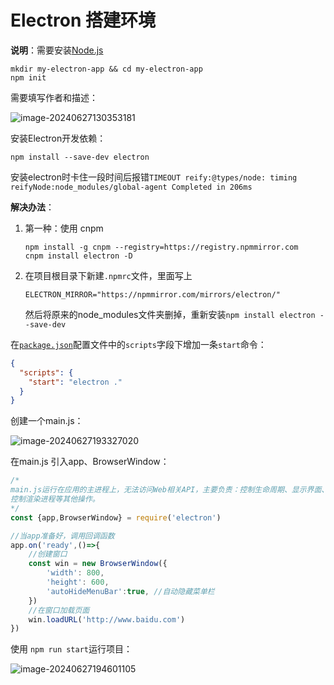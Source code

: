 # Electron 搭建环境

**说明**：需要安装[Node.js](../../../基础/NodeJs/index.md)

```shell
mkdir my-electron-app && cd my-electron-app
npm init
```

需要填写作者和描述：

![image-20240627130353181](https://cdn.jsdelivr.net/gh/letengzz/tc2/img202406271303592.png)

安装Electron开发依赖：

```shell
npm install --save-dev electron
```

安装electron时卡住一段时间后报错`TIMEOUT reify:@types/node: timing reifyNode:node_modules/global-agent Completed in 206ms`

**解决办法**：

1. 第一种：使用 cnpm

   ```shell
   npm install -g cnpm --registry=https://registry.npmmirror.com
   cnpm install electron -D
   ```

2. 在项目根目录下新建`.npmrc`文件，里面写上

   ```shell
   ELECTRON_MIRROR="https://npmmirror.com/mirrors/electron/"
   ```

   然后将原来的node_modules文件夹删掉，重新安装`npm install electron --save-dev`

在[`package.json`](https://docs.npmjs.com/cli/v7/using-npm/scripts)配置文件中的`scripts`字段下增加一条`start`命令：

```json
{
  "scripts": {
    "start": "electron ."
  }
}
```

创建一个main.js：

![image-20240627193327020](https://cdn.jsdelivr.net/gh/letengzz/tc2/img202406271933252.png)

在main.js 引入app、BrowserWindow：

```javascript
/*
main.js运行在应用的主进程上，无法访问Web相关API，主要负责：控制生命周期、显示界面、
控制渲染进程等其他操作。
*/
const {app,BrowserWindow} = require('electron')

//当app准备好，调用回调函数
app.on('ready',()=>{
    //创建窗口
    const win = new BrowserWindow({
        'width': 800,
        'height': 600,
        'autoHideMenuBar':true, //自动隐藏菜单栏
    })
    //在窗口加载页面
    win.loadURL('http://www.baidu.com')
})
```

使用 `npm run start`运行项目：

![image-20240627194601105](https://cdn.jsdelivr.net/gh/letengzz/tc2/img202406271946818.png)
